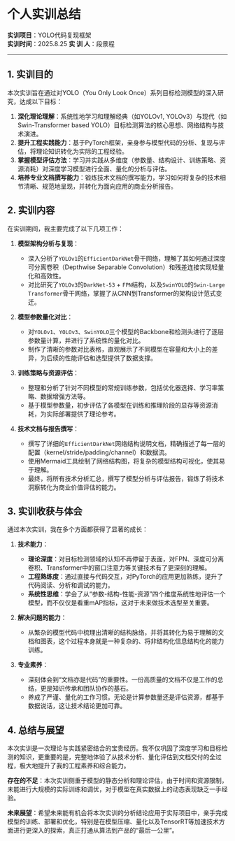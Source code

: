 # 个人实训总结

**实训项目**：YOLO代码复现框架  
**实训时间**：2025.8.25 
**实 训 人**：段景程

---

## 1. 实训目的

本次实训旨在通过对YOLO（You Only Look Once）系列目标检测模型的深入研究，达成以下目标：
1.  **深化理论理解**：系统性地学习和理解经典（如YOLOv1, YOLOv3）与现代（如Swin-Transformer based YOLO）目标检测算法的核心思想、网络结构与技术演进。
2.  **提升工程实践能力**：基于PyTorch框架，亲身参与模型代码的分析、复现与评估，将理论知识转化为实际的工程经验。
3.  **掌握模型评估方法**：学习并实践从多维度（参数量、结构设计、训练策略、资源消耗）对深度学习模型进行全面、量化的分析与评估。
4.  **培养专业文档撰写能力**：锻炼技术文档的撰写能力，学习如何将复杂的技术细节清晰、规范地呈现，并转化为面向应用的商业分析报告。

## 2. 实训内容

在实训期间，我主要完成了以下几项工作：

1.  **模型架构分析与复现**：
    *   深入分析了`YOLOv1`的`EfficientDarkNet`骨干网络，理解了其如何通过深度可分离卷积（Depthwise Separable Convolution）和残差连接实现轻量化和高效性。
    *   对比研究了`YOLOv3`的`DarkNet-53` + `FPN`结构，以及`SwinYOLO`的`Swin-Large Transformer`骨干网络，掌握了从CNN到Transformer的架构设计范式变迁。

2.  **模型参数量化对比**：
    *   对`YOLOv1`、`YOLOv3`、`SwinYOLO`三个模型的Backbone和检测头进行了逐层参数量计算，并进行了系统性的量化对比。
    *   制作了清晰的参数对比表格，直观展示了不同模型在容量和大小上的差异，为后续的性能评估和选型提供了数据支撑。

3.  **训练策略与资源评估**：
    *   整理和分析了针对不同模型的常规训练参数，包括优化器选择、学习率策略、数据增强方法等。
    *   基于模型参数量，初步评估了各模型在训练和推理阶段的显存等资源消耗，为实际部署提供了理论参考。

4.  **技术文档与报告撰写**：
    *   撰写了详细的`EfficientDarkNet`网络结构说明文档，精确描述了每一层的配置（kernel/stride/padding/channel）和数据流。
    *   使用Mermaid工具绘制了网络结构图，将复杂的模型结构可视化，使其易于理解。
    *   最终，将所有技术分析汇总，撰写了模型分析与评估报告，锻炼了将技术洞察转化为商业价值评估的能力。

## 3. 实训收获与体会

通过本次实训，我在多个方面都获得了显著的成长：

1.  **技术能力**：
    *   **理论深度**：对目标检测领域的认知不再停留于表面，对FPN、深度可分离卷积、Transformer中的窗口注意力等关键技术有了更深刻的理解。
    *   **工程熟练度**：通过直接与代码交互，对PyTorch的应用更加熟练，提升了代码阅读、分析和调试的能力。
    *   **系统性思维**：学会了从“参数-结构-性能-资源”四个维度系统性地评估一个模型，而不仅仅是看重mAP指标，这对于未来做技术选型至关重要。

2.  **解决问题的能力**：
    *   从繁杂的模型代码中梳理出清晰的结构脉络，并将其转化为易于理解的文档和图表，这个过程本身就是一种复杂的、将非结构化信息结构化的能力训练。
    
3.  **专业素养**：
    *   深刻体会到“文档亦是代码”的重要性。一份高质量的文档不仅是工作的总结，更是知识传承和团队协作的基石。
    *   养成了严谨、量化的工作习惯。无论是计算参数量还是评估资源，都基于数据说话，这让技术结论更加可靠。

## 4. 总结与展望

本次实训是一次理论与实践紧密结合的宝贵经历。我不仅巩固了深度学习和目标检测的知识，更重要的是，完整地体验了从技术分析、量化评估到文档交付的全过程，极大地提升了我的工程素养和综合能力。

**存在的不足**：本次实训侧重于模型的静态分析和理论评估，由于时间和资源限制，未能进行大规模的实际训练和调优，对于模型在真实数据上的动态表现缺乏一手经验。

**未来展望**：希望未来能有机会将本次实训的分析结论应用于实际项目中，亲手完成模型的训练、部署和优化，特别是在模型压缩、量化以及TensorRT等加速技术方面进行更深入的探索，真正打通从算法到产品的“最后一公里”。
